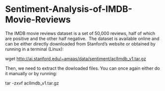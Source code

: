 # Sentiment-Analysis-of-IMDB-Movie-Reviews


The IMDB movie reviews dataset is a set of 50,000 reviews, half of which are positive and the other half negative.     The dataset is available online and can be either directly downloaded from Stanford’s website or obtained by running in a terminal (Linux):


wget http://ai.stanford.edu/~amaas/data/sentiment/aclImdb_v1.tar.gz    


Then, we need to extract the dowloaded files. You can once again either do it manually or by running:    


tar -zxvf aclImdb_v1.tar.gz
